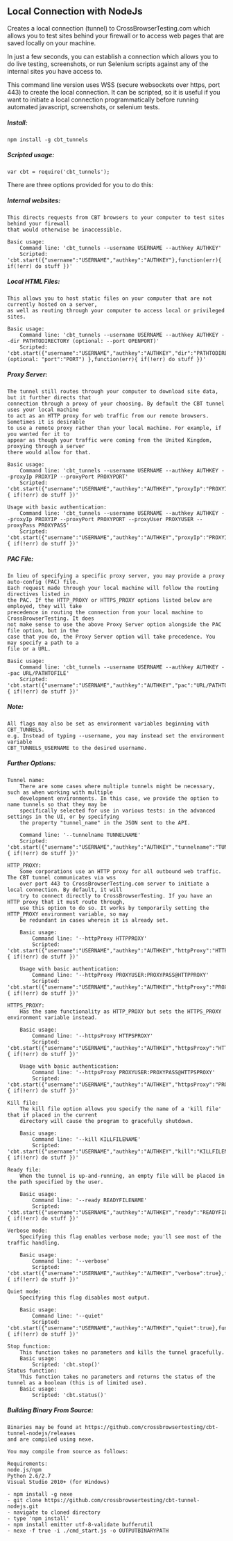 ## Local Connection with NodeJs 

Creates a local connection (tunnel) to CrossBrowserTesting.com which allows you to test sites behind your firewall or to access web pages that are saved locally on your machine. 

In just a few seconds, you can establish a connection which allows you to do live testing, screenshots, or run Selenium scripts against any of the internal sites you have access to.  

This command line version uses WSS (secure websockets over https, port 443) to create the local connection.  It can be scripted, so it is useful if you want to initiate a local connection programmatically before running automated javascript, screenshots, or selenium tests.

##### Install:  
    npm install -g cbt_tunnels

##### Scripted usage:   
    var cbt = require('cbt_tunnels');

There are three options provided for you to do this:

##### Internal websites:
    This directs requests from CBT browsers to your computer to test sites behind your firewall
    that would otherwise be inaccessible.

    Basic usage: 
        Command line: 'cbt_tunnels --username USERNAME --authkey AUTHKEY'
        Scripted:   'cbt.start({"username":"USERNAME","authkey":"AUTHKEY"},function(err){ if(!err) do stuff })'

##### Local HTML Files:
    This allows you to host static files on your computer that are not currently hosted on a server, 
    as well as routing through your computer to access local or privileged sites.
    
    Basic usage: 
        Command line: 'cbt_tunnels --username USERNAME --authkey AUTHKEY --dir PATHTODIRECTORY (optional: --port OPENPORT)'
        Scripted:   'cbt.start({"username":"USERNAME","authkey":"AUTHKEY","dir":"PATHTODIRECTORY", (optional: "port":"PORT") },function(err){ if(!err) do stuff })'

##### Proxy Server:
    The tunnel still routes through your computer to download site data, but it further directs that 
    connection through a proxy of your choosing. By default the CBT tunnel uses your local machine
    to act as an HTTP proxy for web traffic from our remote browsers. Sometimes it is desirable
    to use a remote proxy rather than your local machine. For example, if you wanted for it to
    appear as though your traffic were coming from the United Kingdom, proxying through a server
    there would allow for that.

    Basic usage: 
        Command line: 'cbt_tunnels --username USERNAME --authkey AUTHKEY --proxyIp PROXYIP --proxyPort PROXYPORT'
        Scripted: 'cbt.start({"username":"USERNAME","authkey":"AUTHKEY","proxyIp":"PROXYIP","proxyPort":"PROXYPORT"},function(err){ if(!err) do stuff })'

    Usage with basic authentication:
        Command line: 'cbt_tunnels --username USERNAME --authkey AUTHKEY --proxyIp PROXYIP --proxyPort PROXYPORT --proxyUser PROXYUSER --proxyPass PROXYPASS'
        Scripted: 'cbt.start({"username":"USERNAME","authkey":"AUTHKEY","proxyIp":"PROXYIP","proxyPort":"PROXYPORT","proxyUser:":"PROXYUSER","proxyPass":"PROXYPASS"},function(err){ if(!err) do stuff })'

##### PAC File:
    In lieu of specifying a specific proxy server, you may provide a proxy auto-config (PAC) file. 
    Each request made through your local machine will follow the routing directives listed in 
    the PAC. If the HTTP_PROXY or HTTPS_PROXY options listed below are employed, they will take
    precedence in routing the connection from your local machine to CrossBrowserTesting. It does
    not make sense to use the above Proxy Server option alongside the PAC file option, but in the 
    case that you do, the Proxy Server option will take precedence. You may specify a path to a 
    file or a URL.

    Basic usage: 
        Command line: 'cbt_tunnels --username USERNAME --authkey AUTHKEY --pac URL/PATHTOFILE'
        Scripted: 'cbt.start({"username":"USERNAME","authkey":"AUTHKEY","pac":"URL/PATHTOFILE"},function(err){ if(!err) do stuff })'

##### Note:
    All flags may also be set as environment variables beginning with CBT_TUNNELS.
    e.g. Instead of typing --username, you may instead set the environment variable
    CBT_TUNNELS_USERNAME to the desired username.

##### Further Options:

    Tunnel name:
        There are some cases where multiple tunnels might be necessary, such as when working with multiple 
        development environments. In this case, we provide the option to name tunnels so that they may be 
        specifically selected for use in various tests: in the advanced settings in the UI, or by specifying
        the property "tunnel_name" in the JSON sent to the API.

        Command line: '--tunnelname TUNNELNAME'
        Scripted: 'cbt.start({"username":"USERNAME","authkey":"AUTHKEY","tunnelname":"TUNNELNAME"},function(err){ if(!err) do stuff })'

    HTTP_PROXY:
        Some corporations use an HTTP proxy for all outbound web traffic. The CBT tunnel communicates via wss
        over port 443 to CrossBrowserTesting.com server to initiate a local connection. By default, it will
        try to connect directly to CrossBrowserTesting. If you have an HTTP proxy that it must route through, 
        use this option to do so. It works by temporarily setting the HTTP_PROXY environment variable, so may
        be redundant in cases wherein it is already set.

        Basic usage:
            Command line: '--httpProxy HTTPPROXY'
            Scripted: 'cbt.start({"username":"USERNAME","authkey":"AUTHKEY","httpProxy":"HTTPPROXY"},function(err){ if(!err) do stuff })'

        Usage with basic authentication:
            Command line: '--httpProxy PROXYUSER:PROXYPASS@HTTPPROXY'
            Scripted: 'cbt.start({"username":"USERNAME","authkey":"AUTHKEY","httpProxy":"PROXYUSER:PROXYPASS@HTTPPROXY"},function(err){ if(!err) do stuff })'

    HTTPS_PROXY:
        Has the same functionality as HTTP_PROXY but sets the HTTPS_PROXY environment variable instead.

        Basic usage:
            Command line: '--httpsProxy HTTPSPROXY'
            Scripted: 'cbt.start({"username":"USERNAME","authkey":"AUTHKEY","httpsProxy":"HTTPSPROXY"},function(err){ if(!err) do stuff })'

        Usage with basic authentication:
            Command line: '--httpsProxy PROXYUSER:PROXYPASS@HTTPSPROXY'
            Scripted: 'cbt.start({"username":"USERNAME","authkey":"AUTHKEY","httpsProxy":"PROXYUSER:PROXYPASS@HTTPSPROXY"},function(err){ if(!err) do stuff })'

    Kill file:
        The kill file option allows you specify the name of a 'kill file' that if placed in the current 
        directory will cause the program to gracefully shutdown.

        Basic usage: 
            Command line: '--kill KILLFILENAME'
            Scripted: 'cbt.start({"username":"USERNAME","authkey":"AUTHKEY","kill":"KILLFILENAME"},function(err){ if(!err) do stuff })'

    Ready file:
        When the tunnel is up-and-running, an empty file will be placed in the path specified by the user.

        Basic usage:
            Command line: '--ready READYFILENAME'
            Scripted: 'cbt.start({"username":"USERNAME","authkey":"AUTHKEY","ready":"READYFILENAME"},function(err){ if(!err) do stuff })'

    Verbose mode:
        Specifying this flag enables verbose mode; you'll see most of the traffic handling.

        Basic usage:
            Command line: '--verbose'
            Scripted: 'cbt.start({"username":"USERNAME","authkey":"AUTHKEY","verbose":true},function(err){ if(!err) do stuff })'

    Quiet mode:
        Specifying this flag disables most output.

        Basic usage:
            Command line: '--quiet'
            Scripted: 'cbt.start({"username":"USERNAME","authkey":"AUTHKEY","quiet":true},function(err){ if(!err) do stuff })'

    Stop function:
        This function takes no parameters and kills the tunnel gracefully.
        Basic usage:
            Scripted: 'cbt.stop()'
    Status function:
        This function takes no parameters and returns the status of the tunnel as a boolean (this is of limited use).
        Basic usage:
            Scripted: 'cbt.status()'

##### Building Binary From Source:

    Binaries may be found at https://github.com/crossbrowsertesting/cbt-tunnel-nodejs/releases 
    and are compiled using nexe. 

    You may compile from source as follows:

    Requirements:
    node.js/npm
    Python 2.6/2.7
    Visual Studio 2010+ (for Windows)

    - npm install -g nexe
    - git clone https://github.com/crossbrowsertesting/cbt-tunnel-nodejs.git
    - navigate to cloned directory
    - type 'npm install'
    - npm install emitter utf-8-validate bufferutil
    - nexe -f true -i ./cmd_start.js -o OUTPUTBINARYPATH
